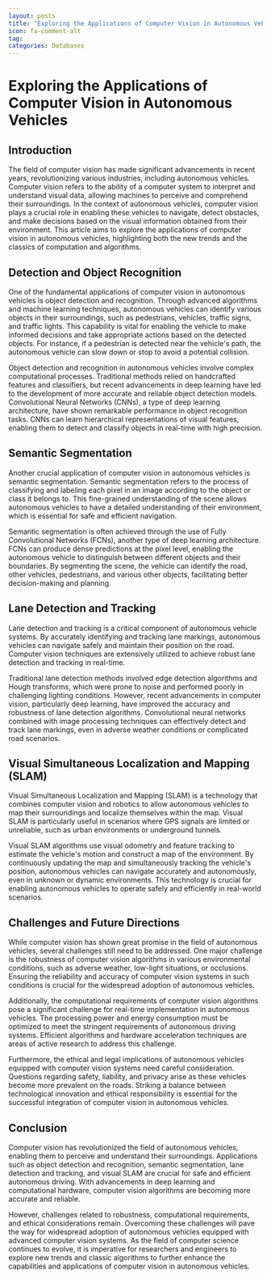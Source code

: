 ```yaml
---
layout: posts
title: "Exploring the Applications of Computer Vision in Autonomous Vehicles"
icon: fa-comment-alt
tag:      
categories: Databases
---
```



# Exploring the Applications of Computer Vision in Autonomous Vehicles

## Introduction

The field of computer vision has made significant advancements in recent years, revolutionizing various industries, including autonomous vehicles. Computer vision refers to the ability of a computer system to interpret and understand visual data, allowing machines to perceive and comprehend their surroundings. In the context of autonomous vehicles, computer vision plays a crucial role in enabling these vehicles to navigate, detect obstacles, and make decisions based on the visual information obtained from their environment. This article aims to explore the applications of computer vision in autonomous vehicles, highlighting both the new trends and the classics of computation and algorithms.

## Detection and Object Recognition

One of the fundamental applications of computer vision in autonomous vehicles is object detection and recognition. Through advanced algorithms and machine learning techniques, autonomous vehicles can identify various objects in their surroundings, such as pedestrians, vehicles, traffic signs, and traffic lights. This capability is vital for enabling the vehicle to make informed decisions and take appropriate actions based on the detected objects. For instance, if a pedestrian is detected near the vehicle's path, the autonomous vehicle can slow down or stop to avoid a potential collision.

Object detection and recognition in autonomous vehicles involve complex computational processes. Traditional methods relied on handcrafted features and classifiers, but recent advancements in deep learning have led to the development of more accurate and reliable object detection models. Convolutional Neural Networks (CNNs), a type of deep learning architecture, have shown remarkable performance in object recognition tasks. CNNs can learn hierarchical representations of visual features, enabling them to detect and classify objects in real-time with high precision.

## Semantic Segmentation

Another crucial application of computer vision in autonomous vehicles is semantic segmentation. Semantic segmentation refers to the process of classifying and labeling each pixel in an image according to the object or class it belongs to. This fine-grained understanding of the scene allows autonomous vehicles to have a detailed understanding of their environment, which is essential for safe and efficient navigation.

Semantic segmentation is often achieved through the use of Fully Convolutional Networks (FCNs), another type of deep learning architecture. FCNs can produce dense predictions at the pixel level, enabling the autonomous vehicle to distinguish between different objects and their boundaries. By segmenting the scene, the vehicle can identify the road, other vehicles, pedestrians, and various other objects, facilitating better decision-making and planning.

## Lane Detection and Tracking

Lane detection and tracking is a critical component of autonomous vehicle systems. By accurately identifying and tracking lane markings, autonomous vehicles can navigate safely and maintain their position on the road. Computer vision techniques are extensively utilized to achieve robust lane detection and tracking in real-time.

Traditional lane detection methods involved edge detection algorithms and Hough transforms, which were prone to noise and performed poorly in challenging lighting conditions. However, recent advancements in computer vision, particularly deep learning, have improved the accuracy and robustness of lane detection algorithms. Convolutional neural networks combined with image processing techniques can effectively detect and track lane markings, even in adverse weather conditions or complicated road scenarios.

## Visual Simultaneous Localization and Mapping (SLAM)

Visual Simultaneous Localization and Mapping (SLAM) is a technology that combines computer vision and robotics to allow autonomous vehicles to map their surroundings and localize themselves within the map. Visual SLAM is particularly useful in scenarios where GPS signals are limited or unreliable, such as urban environments or underground tunnels.

Visual SLAM algorithms use visual odometry and feature tracking to estimate the vehicle's motion and construct a map of the environment. By continuously updating the map and simultaneously tracking the vehicle's position, autonomous vehicles can navigate accurately and autonomously, even in unknown or dynamic environments. This technology is crucial for enabling autonomous vehicles to operate safely and efficiently in real-world scenarios.

## Challenges and Future Directions

While computer vision has shown great promise in the field of autonomous vehicles, several challenges still need to be addressed. One major challenge is the robustness of computer vision algorithms in various environmental conditions, such as adverse weather, low-light situations, or occlusions. Ensuring the reliability and accuracy of computer vision systems in such conditions is crucial for the widespread adoption of autonomous vehicles.

Additionally, the computational requirements of computer vision algorithms pose a significant challenge for real-time implementation in autonomous vehicles. The processing power and energy consumption must be optimized to meet the stringent requirements of autonomous driving systems. Efficient algorithms and hardware acceleration techniques are areas of active research to address this challenge.

Furthermore, the ethical and legal implications of autonomous vehicles equipped with computer vision systems need careful consideration. Questions regarding safety, liability, and privacy arise as these vehicles become more prevalent on the roads. Striking a balance between technological innovation and ethical responsibility is essential for the successful integration of computer vision in autonomous vehicles.

## Conclusion

Computer vision has revolutionized the field of autonomous vehicles, enabling them to perceive and understand their surroundings. Applications such as object detection and recognition, semantic segmentation, lane detection and tracking, and visual SLAM are crucial for safe and efficient autonomous driving. With advancements in deep learning and computational hardware, computer vision algorithms are becoming more accurate and reliable.

However, challenges related to robustness, computational requirements, and ethical considerations remain. Overcoming these challenges will pave the way for widespread adoption of autonomous vehicles equipped with advanced computer vision systems. As the field of computer science continues to evolve, it is imperative for researchers and engineers to explore new trends and classic algorithms to further enhance the capabilities and applications of computer vision in autonomous vehicles.